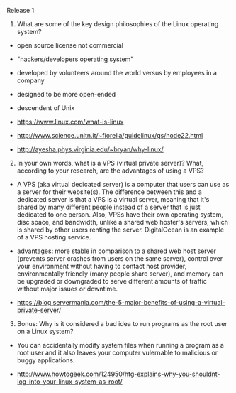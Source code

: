 Release 1

1. What are some of the key design philosophies of the Linux operating system?
  * open source license not commercial
  * "hackers/developers operating system"
  * developed by volunteers around the world versus by employees in a company
  * designed to be more open-ended
  * descendent of Unix
  
  * https://www.linux.com/what-is-linux
  * http://www.science.unitn.it/~fiorella/guidelinux/gs/node22.html
  * http://ayesha.phys.virginia.edu/~bryan/why-linux/

2. In your own words, what is a VPS (virtual private server)?  What, according to your research, are the advantages of using a VPS?
  * A VPS (aka virtual dedicated server) is a computer that users can use as a server for their website(s).  The difference   between this and a dedicated server is that a VPS is a virtual server, meaning that it's shared by many different people   instead of a server that is just dedicated to one person.  Also, VPSs have their own operating system, disc space, and   bandwidth, unlike a shared web hoster's servers, which is shared by other users renting the server.  DigitalOcean is an   example of a VPS hosting service.  
  * advantages: more stable in comparison to a shared web host server (prevents server crashes from users on the same server),   control over your environment without having to contact host provider, environmentally friendly (many people share server),   and memory can be upgraded or downgraded to serve different amounts of traffic without major issues or downtime.
  
  * https://blog.servermania.com/the-5-major-benefits-of-using-a-virtual-private-server/

3. Bonus: Why is it considered a bad idea to run programs as the root user on a Linux system?
  * You can accidentally modify system files when running a program as a root user and it also leaves your computer vulernable   to malicious or buggy applications.    
  
  * http://www.howtogeek.com/124950/htg-explains-why-you-shouldnt-log-into-your-linux-system-as-root/
